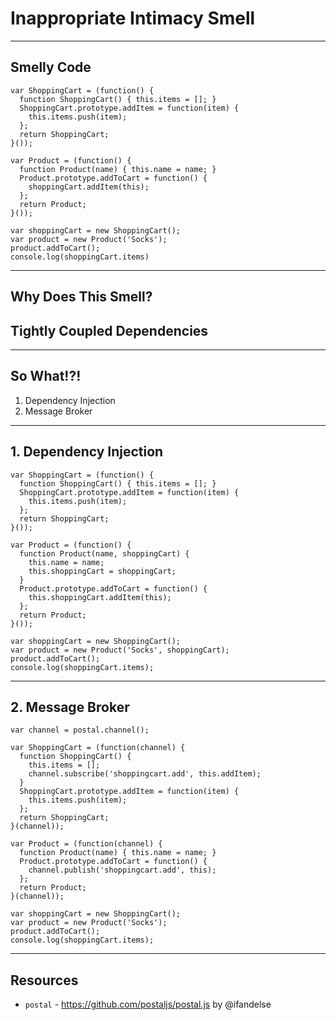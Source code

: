 # Inappropriate Intimacy Smell
<!-- .slide: data-state="statusLint--hard statusRules--fuzzy" -->

------

## Smelly Code

```
var ShoppingCart = (function() {
  function ShoppingCart() { this.items = []; }
  ShoppingCart.prototype.addItem = function(item) {
    this.items.push(item);
  };
  return ShoppingCart;
}());

var Product = (function() {
  function Product(name) { this.name = name; }
  Product.prototype.addToCart = function() {
    shoppingCart.addItem(this);
  };
  return Product;
}());

var shoppingCart = new ShoppingCart();
var product = new Product('Socks');
product.addToCart();
console.log(shoppingCart.items)
```

------

## Why Does This Smell?

## Tightly Coupled Dependencies <!-- .element class="fragment" -->

------

## So What!?!

1. Dependency Injection <!-- .element class="fragment" -->
2. Message Broker <!-- .element class="fragment" -->

------

## 1. Dependency Injection

```
var ShoppingCart = (function() {
  function ShoppingCart() { this.items = []; }
  ShoppingCart.prototype.addItem = function(item) {
    this.items.push(item);
  };
  return ShoppingCart;
}());

var Product = (function() {
  function Product(name, shoppingCart) {
    this.name = name;
    this.shoppingCart = shoppingCart;
  }
  Product.prototype.addToCart = function() {
    this.shoppingCart.addItem(this);
  };
  return Product;
}());

var shoppingCart = new ShoppingCart();
var product = new Product('Socks', shoppingCart);
product.addToCart();
console.log(shoppingCart.items);
```

------

## 2. Message Broker

```
var channel = postal.channel();

var ShoppingCart = (function(channel) {
  function ShoppingCart() {
    this.items = [];
    channel.subscribe('shoppingcart.add', this.addItem);
  }
  ShoppingCart.prototype.addItem = function(item) {
    this.items.push(item);
  };
  return ShoppingCart;
}(channel));

var Product = (function(channel) {
  function Product(name) { this.name = name; }
  Product.prototype.addToCart = function() {
    channel.publish('shoppingcart.add', this);
  };
  return Product;
}(channel));

var shoppingCart = new ShoppingCart();
var product = new Product('Socks');
product.addToCart();
console.log(shoppingCart.items);
```

------

## Resources

* `postal` - https://github.com/postaljs/postal.js by @ifandelse
